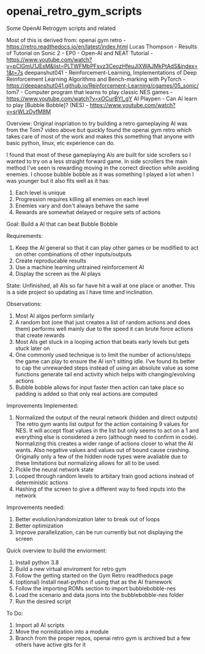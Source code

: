 # openai_retro_gym_scripts
Some OpenAI Retrogym scripts and related 

Most of this is derived from: 
openai gym retro - https://retro.readthedocs.io/en/latest/index.html
Lucas Thompson - Results of Tutorial on Sonic 2 - EP0 - Open-AI and NEAT Tutorial - https://www.youtube.com/watch?v=pClGmU1JEsM&list=PLTWFMbPFsvz3CeozHfeuJIXWAJMkPtAdS&index=1&t=7s
deepanshut041 - Reinforcement-Learning, Implementations of Deep Reinforcement Learning Algorithms and Bench-marking with PyTorch - https://deepanshut041.github.io/Reinforcement-Learning/cgames/05_sonic/
tom7 - Computer program that learns to play classic NES games - https://www.youtube.com/watch?v=xOCurBYI_gY
AI Playpen - Can AI learn to play [Bubble Bobble]? (NES) - https://www.youtube.com/watch?v=srWLzDyfM8M

Overview:
Original inspriation to try building a retro gameplaying AI was from the Tom7 video above but quickly found the openai gym retro which takes care of most of the work and makes this something that anyone with basic python, linux, etc experience can do. 

I found that most of these gameplaying AIs are built for side scrollers so I wanted to try on a less straight forward game. In side scrollers the main method I've seen is rewarding moving in the correct direction while avoiding enemies. I choose bubble bobble as it was something I played a lot when I was younger but it also fits well as it has:
1. Each level is unique
2. Progression requires killing all enemies on each level 
3. Enemies vary and don't always behave the same
4. Rewards are somewhat delayed or require sets of actions

Goal:
Build a AI that can beat Bubble Bobble

Requirements:
1. Keep the AI general so that it can play other games or be modified to act on other combinations of other inputs/outputs
2. Create reproducable results
3. Use a machine learning untrained reinforcement AI
4. Display the screen as the AI plays

State:
Unfinished, all AIs so far have hit a wall at one place or another. This is a side project so updating as I have time and inclination. 

Observations:
1. Most AI algos perform similarly 
2. A random bot (one that just creates a list of random actions and does them) performs well mainly due to the speed it can brute force actions that create rewards
3. Most AIs get stuck in a looping action that beats early levels but gets stuck later on
4. One commonly used technique is to limit the number of actions/steps the game can play to ensure the AI isn't sitting idle. I've found its better to cap the unrewarded steps instead of using an absolute value as some functions generate tail end activity which helps with changing/evolving actions
5. Bubble bobble allows for input faster then action can take place so padding is added so that only real actions are computed

Improvements Implemented:
1. Normalized the output of the neural network (hidden and direct outputs) 
	The retro gym wants list output for the action containing 9 values for NES. It will accept float values in the list but only seems to act on a 1 and everything else is considered a zero (although need to confirm in code). Normalizing this creates a wider range of actions closer to what the AI wants. Also negative values and values out of bound cause crashing.
	Originally only a few of the hidden node types were avaliable due to these limitations but normalizing allows for all to be used.
2. Pickle the neural network state 
3. Looped through random levels to arbitary train good actions instead of deterministic actions
4. Hashing of the screen to give a different way to feed inputs into the network

Improvements needed: 
1. Better evolution/randomization later to break out of loops
2. Better optimization
3. Improve parallelization, can be run currently but not displaying the screen 

Quick overview to build the enviorment:
1. Install python 3.8
2. Build a new virtual enviroment for retro gym
3. Follow the getting started on the Gym Retro readthedocs page
4. (optional) Install neat-python if using that as the AI framework
5. Follow the importing ROMs section to import bubblebobble-nes
6. Load the scenario and data jsons into the bubblebobble-nes folder
7. Run the desired script

To Do:
1. Import all AI scripts
2. Move the normilization into a module
3. Branch from the proper repos, openai retro gym is archived but a few others have active gits for it
